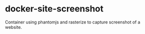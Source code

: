 # docker-site-screenshot
Container using phantomjs and rasterize to capture screenshot of a website.
